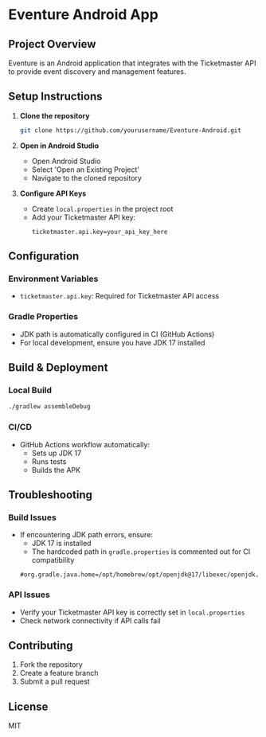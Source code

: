 # Eventure Android App

## Project Overview
Eventure is an Android application that integrates with the Ticketmaster API to provide event discovery and management features.

## Setup Instructions
1. **Clone the repository**
   ```bash
   git clone https://github.com/yourusername/Eventure-Android.git
   ```

2. **Open in Android Studio**
   - Open Android Studio
   - Select 'Open an Existing Project'
   - Navigate to the cloned repository

3. **Configure API Keys**
   - Create `local.properties` in the project root
   - Add your Ticketmaster API key:
     ```
     ticketmaster.api.key=your_api_key_here
     ```

## Configuration
### Environment Variables
- `ticketmaster.api.key`: Required for Ticketmaster API access

### Gradle Properties
- JDK path is automatically configured in CI (GitHub Actions)
- For local development, ensure you have JDK 17 installed

## Build & Deployment
### Local Build
```bash
./gradlew assembleDebug
```

### CI/CD
- GitHub Actions workflow automatically:
  - Sets up JDK 17
  - Runs tests
  - Builds the APK

## Troubleshooting
### Build Issues
- If encountering JDK path errors, ensure:
  - JDK 17 is installed
  - The hardcoded path in `gradle.properties` is commented out for CI compatibility
  ```properties
  #org.gradle.java.home=/opt/homebrew/opt/openjdk@17/libexec/openjdk.jdk/Contents/Home
  ```

### API Issues
- Verify your Ticketmaster API key is correctly set in `local.properties`
- Check network connectivity if API calls fail

## Contributing
1. Fork the repository
2. Create a feature branch
3. Submit a pull request

## License
MIT